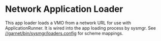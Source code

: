 # Network Application Loader

This app loader loads a VMO from a network URL for use with ApplicationRunner.
It is wired into the app loading process by sysmgr. See
[//garnet/bin/sysmgr/loaders.config](https://fuchsia.googlesource.com/garnet/+/master/bin/sysmgr/loaders.config)
for scheme mappings.
